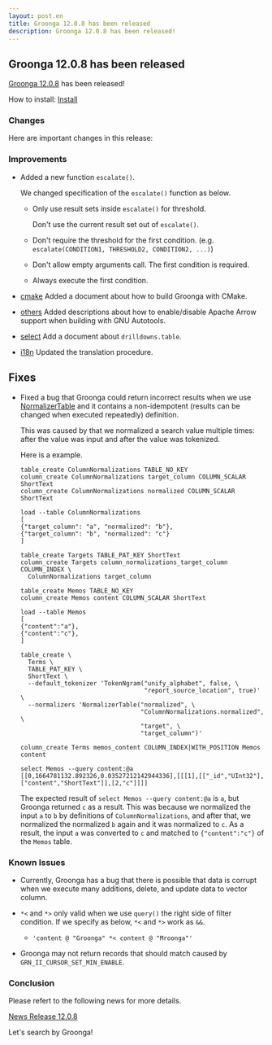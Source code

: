 ```yaml
---
layout: post.en
title: Groonga 12.0.8 has been released
description: Groonga 12.0.8 has been released!
---
```


## Groonga 12.0.8 has been released

[Groonga 12.0.8](/docs/news.html#release-12-0-8) has been released!

How to install: [Install](/docs/install.html)

### Changes

Here are important changes in this release:

### Improvements

* Added a new function `escalate()`.

  We changed specification of the `escalate()` function as below.
  
  * Only use result sets inside `escalate()` for threshold.

    Don't use the current result set out of `escalate()`.

  * Don't require the threshold for the first condition. (e.g. `escalate(CONDITION1, THRESHOLD2, CONDITION2, ...)`)
  * Don't allow empty arguments call. The first condition is required.
  * Always execute the first condition.

* [cmake](/docs/install/cmake.html) Added a document about how to build Groonga with CMake.

* [others](/docs/install/others.html) Added descriptions about how to enable/disable Apache Arrow support when building with GNU Autotools.

* [select](/docs/reference/commands/select.html) Add a document about `drilldowns.table`.

* [i18n](/docs/contribution/documentation/i18n.html) Updated the translation procedure.

Fixes
-----

* Fixed a bug that Groonga could return incorrect results when we use [NormalizerTable](/docs/reference/normalizers/normalizer_table.html)
  and it contains a non-idempotent (results can be changed when executed repeatedly) definition.
  
  This was caused by that we normalized a search value multiple times: after the value was input and after the value was tokenized.

  Here is a example.

  ```
  table_create ColumnNormalizations TABLE_NO_KEY
  column_create ColumnNormalizations target_column COLUMN_SCALAR ShortText
  column_create ColumnNormalizations normalized COLUMN_SCALAR ShortText

  load --table ColumnNormalizations
  [
  {"target_column": "a", "normalized": "b"},
  {"target_column": "b", "normalized": "c"}
  ]

  table_create Targets TABLE_PAT_KEY ShortText
  column_create Targets column_normalizations_target_column COLUMN_INDEX \
    ColumnNormalizations target_column

  table_create Memos TABLE_NO_KEY
  column_create Memos content COLUMN_SCALAR ShortText

  load --table Memos
  [
  {"content":"a"},
  {"content":"c"},
  ]

  table_create \
    Terms \
    TABLE_PAT_KEY \
    ShortText \
    --default_tokenizer 'TokenNgram("unify_alphabet", false, \
                                    "report_source_location", true)' \
    --normalizers 'NormalizerTable("normalized", \
                                   "ColumnNormalizations.normalized", \
                                   "target", \
                                   "target_column")'

  column_create Terms memos_content COLUMN_INDEX|WITH_POSITION Memos content

  select Memos --query content:@a
  [[0,1664781132.892326,0.03527212142944336],[[[1],[["_id","UInt32"],["content","ShortText"]],[2,"c"]]]]
  ```

  The expected result of `select Memos --query content:@a` is `a`, but Groonga returned `c` as a result.
  This was because we normalized the input `a` to `b` by definitions of `ColumnNormalizations`, and after that, we normalized the normalized `b`
  again and it was normalized to `c`. As a result, the input `a` was converted to `c` and matched to `{"content":"c"}` of the `Memos` table.

### Known Issues

* Currently, Groonga has a bug that there is possible that data is corrupt when we execute many additions, delete, and update data to vector column.

* ``*<`` and ``*>`` only valid when we use ``query()`` the right side of filter condition.
  If we specify as below, ``*<`` and ``*>`` work as ``&&``.

    * ``'content @ "Groonga" *< content @ "Mroonga"'``

* Groonga may not return records that should match caused by ``GRN_II_CURSOR_SET_MIN_ENABLE``.

### Conclusion

Please refert to the following news for more details.

[News Release 12.0.8](/docs/news.html#release-12-0-8)

Let's search by Groonga!
